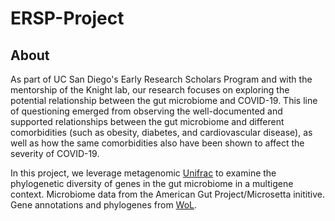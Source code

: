 # ERSP-Project
## About
As part of UC San Diego's Early Research Scholars Program and with the mentorship of the Knight lab, our research focuses on exploring the potential relationship between the gut microbiome and COVID-19. This line of questioning emerged from observing the well-documented and supported relationships between the gut microbiome and different comorbidities (such as obesity, diabetes, and cardiovascular disease), as well as how the same comorbidities also have been shown to affect the severity of COVID-19.

In this project, we leverage metagenomic [Unifrac](https://doi.org/10.1186/1471-2105-7-371) to examine the phylogenetic diversity of genes in the gut microbiome in a multigene context. Microbiome data from the American Gut Project/Microsetta inititive. Gene annotations and phylogenes from [WoL](https://biocore.github.io/wol/). 


